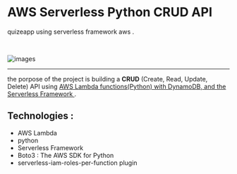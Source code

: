 # AWS Serverless Python CRUD API
quizeapp using serverless framework aws .

<br>

![images](https://github.com/user-attachments/assets/33b41f32-896f-4447-9396-04b9417cc38b)

<hr>

the porpose of the project is building a **CRUD** (Create, Read, Update, Delete) API using <u> AWS Lambda functions(Python) with DynamoDB, and the Serverless Framework </u>.
<br>
## Technologies :
- AWS Lambda
- python
- Serverless Framework
- Boto3 : The AWS SDK for Python
- serverless-iam-roles-per-function plugin 
